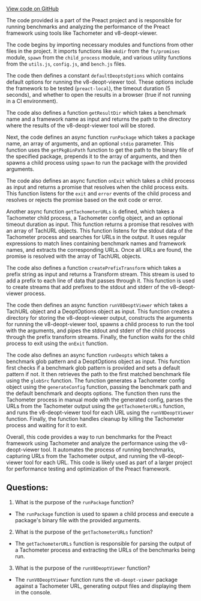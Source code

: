 [View code on GitHub](https://github.com/preactjs/preact/benches/scripts/deopts.js)

The code provided is a part of the Preact project and is responsible for running benchmarks and analyzing the performance of the Preact framework using tools like Tachometer and v8-deopt-viewer.

The code begins by importing necessary modules and functions from other files in the project. It imports functions like `mkdir` from the `fs/promises` module, `spawn` from the `child_process` module, and various utility functions from the `utils.js`, `config.js`, and `bench.js` files.

The code then defines a constant `defaultDeoptsOptions` which contains default options for running the v8-deopt-viewer tool. These options include the framework to be tested (`preact-local`), the timeout duration (5 seconds), and whether to open the results in a browser (true if not running in a CI environment).

The code also defines a function `getResultDir` which takes a benchmark name and a framework name as input and returns the path to the directory where the results of the v8-deopt-viewer tool will be stored.

Next, the code defines an async function `runPackage` which takes a package name, an array of arguments, and an optional `stdio` parameter. This function uses the `getPkgBinPath` function to get the path to the binary file of the specified package, prepends it to the array of arguments, and then spawns a child process using `spawn` to run the package with the provided arguments.

The code also defines an async function `onExit` which takes a child process as input and returns a promise that resolves when the child process exits. This function listens for the `exit` and `error` events of the child process and resolves or rejects the promise based on the exit code or error.

Another async function `getTachometerURLs` is defined, which takes a Tachometer child process, a Tachometer config object, and an optional timeout duration as input. This function returns a promise that resolves with an array of TachURL objects. This function listens for the stdout data of the Tachometer process and searches for URLs in the output. It uses regular expressions to match lines containing benchmark names and framework names, and extracts the corresponding URLs. Once all URLs are found, the promise is resolved with the array of TachURL objects.

The code also defines a function `createPrefixTransform` which takes a prefix string as input and returns a Transform stream. This stream is used to add a prefix to each line of data that passes through it. This function is used to create streams that add prefixes to the stdout and stderr of the v8-deopt-viewer process.

The code then defines an async function `runV8DeoptViewer` which takes a TachURL object and a DeoptOptions object as input. This function creates a directory for storing the v8-deopt-viewer output, constructs the arguments for running the v8-deopt-viewer tool, spawns a child process to run the tool with the arguments, and pipes the stdout and stderr of the child process through the prefix transform streams. Finally, the function waits for the child process to exit using the `onExit` function.

The code also defines an async function `runDeopts` which takes a benchmark glob pattern and a DeoptOptions object as input. This function first checks if a benchmark glob pattern is provided and sets a default pattern if not. It then retrieves the path to the first matched benchmark file using the `globSrc` function. The function generates a Tachometer config object using the `generateConfig` function, passing the benchmark path and the default benchmark and deopts options. The function then runs the Tachometer process in manual mode with the generated config, parses the URLs from the Tachometer output using the `getTachometerURLs` function, and runs the v8-deopt-viewer tool for each URL using the `runV8DeoptViewer` function. Finally, the function handles cleanup by killing the Tachometer process and waiting for it to exit.

Overall, this code provides a way to run benchmarks for the Preact framework using Tachometer and analyze the performance using the v8-deopt-viewer tool. It automates the process of running benchmarks, capturing URLs from the Tachometer output, and running the v8-deopt-viewer tool for each URL. This code is likely used as part of a larger project for performance testing and optimization of the Preact framework.
## Questions: 
 1. What is the purpose of the `runPackage` function?
- The `runPackage` function is used to spawn a child process and execute a package's binary file with the provided arguments.

2. What is the purpose of the `getTachometerURLs` function?
- The `getTachometerURLs` function is responsible for parsing the output of a Tachometer process and extracting the URLs of the benchmarks being run.

3. What is the purpose of the `runV8DeoptViewer` function?
- The `runV8DeoptViewer` function runs the `v8-deopt-viewer` package against a Tachometer URL, generating output files and displaying them in the console.